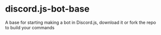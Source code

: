 # discord.js-bot-base
 A base for starting making a bot in Discord.js, download it or fork the repo to build your commands
